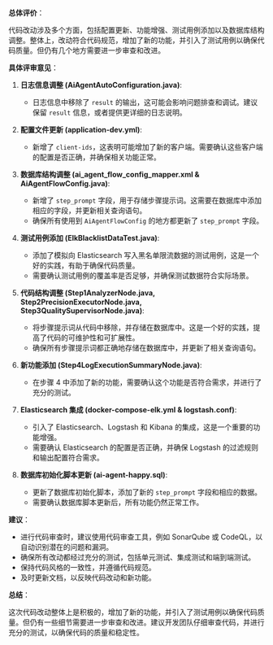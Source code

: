 **总体评价**：

代码改动涉及多个方面，包括配置更新、功能增强、测试用例添加以及数据库结构调整。整体上，改动符合代码规范，增加了新的功能，并引入了测试用例以确保代码质量。但仍有几个地方需要进一步审查和改进。

**具体评审意见**：

1. **日志信息调整 (AiAgentAutoConfiguration.java)**:
    - 日志信息中移除了 `result` 的输出，这可能会影响问题排查和调试。建议保留 `result` 信息，或者提供更详细的日志说明。

2. **配置文件更新 (application-dev.yml)**:
    - 新增了 `client-ids`，这表明可能增加了新的客户端。需要确认这些客户端的配置是否正确，并确保相关功能正常。

3. **数据库结构调整 (ai_agent_flow_config_mapper.xml & AiAgentFlowConfig.java)**:
    - 新增了 `step_prompt` 字段，用于存储步骤提示词。这需要在数据库中添加相应的字段，并更新相关查询语句。
    - 确保所有使用到 `AiAgentFlowConfig` 的地方都更新了 `step_prompt` 字段。

4. **测试用例添加 (ElkBlacklistDataTest.java)**:
    - 添加了模拟向 Elasticsearch 写入黑名单限流数据的测试用例，这是一个好的实践，有助于确保代码质量。
    - 需要确认测试用例的覆盖率是否足够，并确保测试数据符合实际场景。

5. **代码结构调整 (Step1AnalyzerNode.java, Step2PrecisionExecutorNode.java, Step3QualitySupervisorNode.java)**:
    - 将步骤提示词从代码中移除，并存储在数据库中。这是一个好的实践，提高了代码的可维护性和可扩展性。
    - 确保所有步骤提示词都正确地存储在数据库中，并更新了相关查询语句。

6. **新功能添加 (Step4LogExecutionSummaryNode.java)**:
    - 在步骤 4 中添加了新的功能，需要确认这个功能是否符合需求，并进行了充分的测试。

7. **Elasticsearch 集成 (docker-compose-elk.yml & logstash.conf)**:
    - 引入了 Elasticsearch、Logstash 和 Kibana 的集成，这是一个重要的功能增强。
    - 需要确认 Elasticsearch 的配置是否正确，并确保 Logstash 的过滤规则和输出配置符合需求。

8. **数据库初始化脚本更新 (ai-agent-happy.sql)**:
    - 更新了数据库初始化脚本，添加了新的 `step_prompt` 字段和相应的数据。
    - 需要确认数据库脚本更新后，所有功能仍然正常工作。

**建议**：

* 进行代码审查时，建议使用代码审查工具，例如 SonarQube 或 CodeQL，以自动识别潜在的问题和漏洞。
* 确保所有改动都经过充分的测试，包括单元测试、集成测试和端到端测试。
* 保持代码风格的一致性，并遵循代码规范。
* 及时更新文档，以反映代码改动和新功能。

**总结**：

这次代码改动整体上是积极的，增加了新的功能，并引入了测试用例以确保代码质量。但仍有一些细节需要进一步审查和改进。建议开发团队仔细审查代码，并进行充分的测试，以确保代码的质量和稳定性。